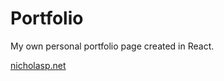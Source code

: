 # Portfolio

My own personal portfolio page created in React. <br/>

[nicholasp.net](https://www.nicholasp.net)
